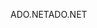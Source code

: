 <span data-ttu-id="88e56-101">ADO.NET</span><span class="sxs-lookup"><span data-stu-id="88e56-101">ADO.NET</span></span>